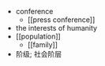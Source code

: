 - conference
    - [[press conference]]
- the interests of humanity
- [[population]]
    - [[family]]
- 阶级; 社会阶层

